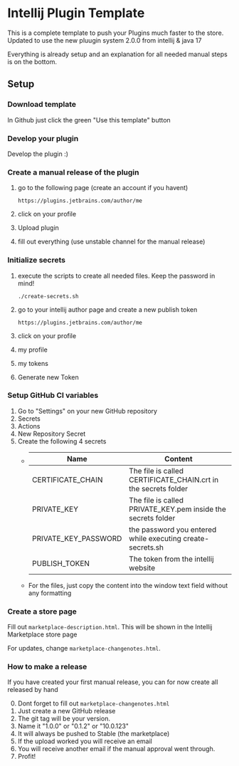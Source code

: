 # Intellij Plugin Template

This is a complete template to push your Plugins much faster to the store. 
Updated to use the new pluugin system 2.0.0 from intellij & java 17

Everything is already setup and an explanation for all needed manual steps is on the bottom.

## Setup

### Download template

In Github just click the green "Use this template" button

### Develop your plugin

Develop the plugin :)

### Create a manual release of the plugin

1. go to the following page (create an account if you havent)

       https://plugins.jetbrains.com/author/me

2. click on your profile
3. Upload plugin
4. fill out everything (use unstable channel for the manual release)

### Initialize secrets

1. execute the scripts to create all needed files. Keep the password in mind!

       ./create-secrets.sh

2. go to your intellij author page and create a new publish token

       https://plugins.jetbrains.com/author/me

3. click on your profile
4. my profile
5. my tokens
6. Generate new Token

### Setup GitHub CI variables

1. Go to "Settings" on your new GitHub repository
2. Secrets
3. Actions
4. New Repository Secret
5. Create the following 4 secrets
    * | Name                 | Content                                                     |
      |----------------------|--------------------------------------------------------------|
      | CERTIFICATE_CHAIN    | The file is called CERTIFICATE_CHAIN.crt in the secrets folder |
      | PRIVATE_KEY          | The file is called PRIVATE_KEY.pem inside the secrets folder |
      | PRIVATE_KEY_PASSWORD | the password you entered while executing create-secrets.sh  |
      | PUBLISH_TOKEN        | The token from the intellij website                         |
    * For the files, just copy the content into the window text field without any formatting

### Create a store page

Fill out `marketplace-description.html`. This will be shown in the Intellij Marketplace store page

For updates, change `marketplace-changenotes.html`.

### How to make a release

If you have created your first manual release, you can for now create all released by hand

0. Dont forget to fill out `marketplace-changenotes.html`
1. Just create a new GitHub release
2. The git tag will be your version. 
3. Name it "1.0.0" or "0.1.2" or "10.0.123"
4. It will always be pushed to Stable (the marketplace)
5. If the upload worked you will receive an email
6. You will receive another email if the manual approval went through.
7. Profit!



